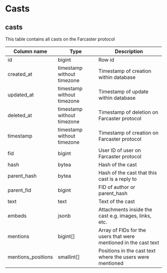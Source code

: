 # Casts

## **casts**

This table contains all casts on the Farcaster protocol

| **Column name**          | **Type**                        | **Description**                                                  |
| ------------------------ | ------------------------------- | --------------------------------------------------------------   |
| id                       | bigint                          | Row id                                                           |
| created\_at              | timestamp without timezone      | Timestamp of creation within database                            |
| updated\_at              | timestamp without timezone      | Timestamp of update within database                              |
| deleted\_at              | timestamp without timezone      | Timestamp of deletion on Farcaster protocol                      |
| timestamp                | timestamp without timezone      | Timestamp of creation on Farcaster protocol                      |
| fid                      | bigint                          | User ID of user on Farcaster protocol                            |
| hash                     | bytea                           | Hash of the cast                                                 |
| parent\_hash             | bytea                           | Hash of the cast that this cast is a reply to                    |
| parent\_fid              | bigint                          | FID of author or parent_hash                                     |
| text                     | text                            | Text of the cast                                                 |
| embeds                   | jsonb                           | Attachments inside the cast e.g. images, links, etc.             |
| mentions                 | bigint[]                        | Array of FIDs for the users that were mentioned in the cast text |
| mentions\_positions      | smallint[]                      | Positions in the cast text where the users were mentioned        |
